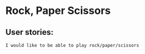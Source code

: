 # Rock, Paper Scissors

## User stories:

```
I would like to be able to play rock/paper/scissors
```
